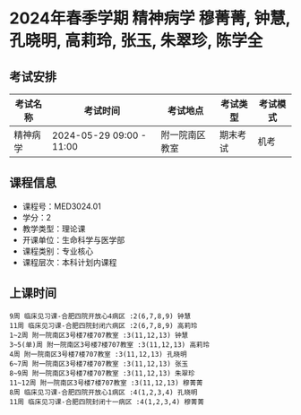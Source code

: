# 2024年春季学期 精神病学 穆菁菁, 钟慧, 孔晓明, 高莉玲, 张玉, 朱翠珍, 陈学全




## 考试安排

| 考试名称 | 考试时间 | 考试地点 | 考试类型 | 考试模式 |
| -------- | -------- | -------- | -------- | -------- |
| 精神病学 | 2024-05-29 09:00 - 11:00 | 附一院南区教室 | 期末考试 | 机考 |





## 课程信息

- 课程号：MED3024.01
- 学分：2
- 教学类型：理论课
- 开课单位：生命科学与医学部
- 课程类别：专业核心
- 课程层次：本科计划内课程

## 上课时间

```
9周 临床见习课-合肥四院开放心4病区 :2(6,7,8,9) 钟慧
11周 临床见习课-合肥四院封闭六病区 :2(6,7,8,9) 高莉玲
1~2周 附一院南区3号楼7楼707教室 :3(11,12,13) 钟慧
3~5(单)周 附一院南区3号楼7楼707教室 :3(11,12,13) 高莉玲
4周 附一院南区3号楼7楼707教室 :3(11,12,13) 孔晓明
6~7周 附一院南区3号楼7楼707教室 :3(11,12,13) 张玉
8~9周 附一院南区3号楼7楼707教室 :3(11,12,13) 朱翠珍
11~12周 附一院南区3号楼7楼707教室 :3(11,12,13) 穆菁菁
8周 临床见习课-合肥四院开放心1病区 :4(1,2,3,4) 孔晓明
11周 临床见习课-合肥四院封闭十一病区 :4(1,2,3,4) 穆菁菁
```


